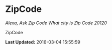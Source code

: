 # ZipCode
*Alexa, Ask Zip Code What city is Zip Code 20120*

ZipCode

**Last Updated:** 2016-03-04 15:55:59